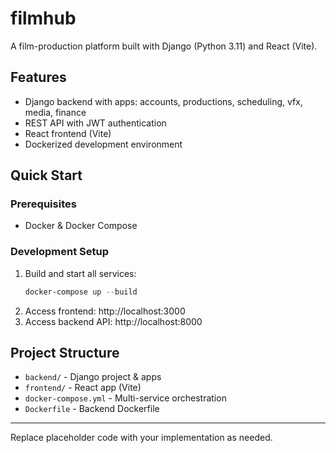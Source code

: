 # filmhub

A film-production platform built with Django (Python 3.11) and React (Vite).

## Features
- Django backend with apps: accounts, productions, scheduling, vfx, media, finance
- REST API with JWT authentication
- React frontend (Vite)
- Dockerized development environment

## Quick Start

### Prerequisites
- Docker & Docker Compose

### Development Setup

1. Build and start all services:
   ```powershell
   docker-compose up --build
   ```
2. Access frontend: http://localhost:3000
3. Access backend API: http://localhost:8000

## Project Structure
- `backend/` - Django project & apps
- `frontend/` - React app (Vite)
- `docker-compose.yml` - Multi-service orchestration
- `Dockerfile` - Backend Dockerfile

---
Replace placeholder code with your implementation as needed.
